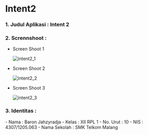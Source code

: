 # Intent2

<h3>1. Judul Aplikasi : Intent 2</h3>
<h3>2. Scrennshoot :</h3>

- Screen Shoot 1

  ![intent2_1](https://cloud.githubusercontent.com/assets/22133450/19218154/5beec9d6-8e1c-11e6-90b5-d627058763c0.png)

- Screen Shoot 2

  ![intent2_2](https://cloud.githubusercontent.com/assets/22133450/19218155/5bf50986-8e1c-11e6-8d5a-f7db2e42e520.png)

- Screen Shoot 3

  ![intent2_3](https://cloud.githubusercontent.com/assets/22133450/19218156/5bf5315e-8e1c-11e6-9bfb-704d23415f43.png)

<h3>3. Identitas : </h3>
- Nama : Baron Jahzyradja
- Kelas : XII RPL 1
- No. Urut : 10
- NIS : 4307/1205.063
- Nama Sekolah : SMK Telkom Malang

